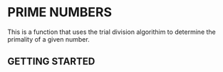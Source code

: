 # PRIME NUMBERS

This is a function that uses the trial division algorithim to determine the primality of a given number.

## GETTING STARTED
